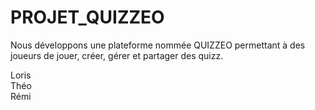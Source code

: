 # PROJET_QUIZZEO
Nous développons une plateforme nommée QUIZZEO permettant à des joueurs de jouer, créer, gérer et partager des quizz.

Loris  
Théo  
Rémi  
